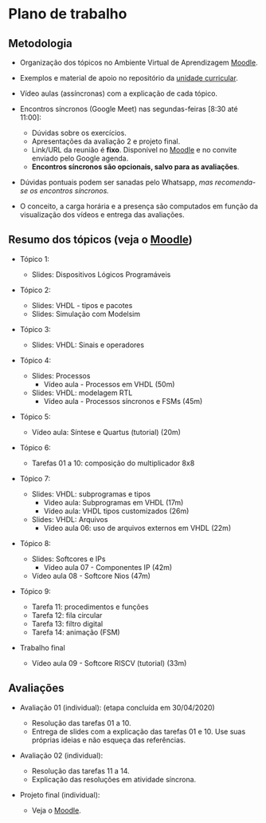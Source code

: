 # Plano de trabalho

## Metodologia

- Organização dos tópicos no Ambiente Virtual de Aprendizagem [Moodle](https://moodle.ifsc.edu.br).
- Exemplos e material de apoio no repositório da [unidade curricular](https://github.com/xtarke/pld).
- Vídeo aulas (assíncronas) com a explicação de cada tópico.
- Encontros síncronos (Google Meet) nas segundas-feiras [8:30 até 11:00]:
  - Dúvidas sobre os exercícios.
  - Apresentações da avaliação 2 e projeto final.
  - Link/URL da reunião é __fixo__. Disponível no [Moodle](htps://moodle.ifsc.edu.br) e no convite enviado pelo Google agenda.
  - __Encontros síncronos são opcionais, salvo para as avaliações__.
- Dúvidas pontuais podem ser sanadas pelo Whatsapp, _mas recomenda-se os encontros síncronos._

- O conceito, a carga horária e a presença são computados em função da visualização dos vídeos e entrega das avaliações.

## Resumo dos tópicos (veja o [Moodle](https://moodle.ifsc.edu.br))

- Tópico 1:
  - Slides: Dispositivos Lógicos Programáveis

- Tópico 2:
  - Slides: VHDL - tipos e pacotes
  - Slides: Simulação com Modelsim

- Tópico 3:
  - Slides: VHDL: Sinais e operadores

- Tópico 4:
  - Slides: Processos
    - Vídeo aula - Processos em VHDL (50m)
  - Slides: VHDL: modelagem RTL
    - Vídeo aula - Processos síncronos e FSMs (45m)

- Tópico 5:
  - Vídeo aula: Síntese e Quartus (tutorial) (20m)

- Tópico 6:
  - Tarefas 01 a 10: composição do multiplicador 8x8

- Tópico 7:
  - Slides: VHDL: subprogramas e tipos
    - Video aula: Subprogramas em VHDL (17m)
    - Vídeo aula: VHDL tipos customizados (26m)
  - Slides: VHDL: Arquivos
    - Vídeo aula 06: uso de arquivos externos em VHDL (22m)

- Tópico 8:
  - Slides: Softcores e IPs
    - Vídeo aula 07 - Componentes IP (42m)
  - Vídeo aula 08 - Softcore Nios (47m)

- Tópico 9:
  - Tarefa 11: procedimentos e funções
  - Tarefa 12: fila circular
  - Tarefa 13: filtro digital
  - Tarefa 14: animação (FSM)

- Trabalho final
  - Vídeo aula 09 - Softcore RISCV (tutorial) (33m)

## Avaliações

- Avaliação 01 (individual): (etapa concluída em 30/04/2020)
  - Resolução das tarefas 01 a 10.
  - Entrega de slides com a explicação das tarefas 01 e 10. Use suas próprias ideias e não esqueça das referências.

- Avaliação 02 (individual):
  - Resolução das tarefas 11 a 14.
  - Explicação das resoluções em atividade síncrona.

- Projeto final (individual):
  - Veja o [Moodle](https://moodle.ifsc.edu.br).
